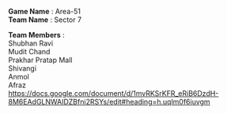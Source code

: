 **Game Name** : Area-51  
**Team Name**       :        Sector 7

**Team Members**   :        
Shubhan Ravi  
Mudit Chand  
Prakhar Pratap Mall  
Shivangi  
Anmol  
Afraz  
 https://docs.google.com/document/d/1mvRKSrKFR_eRiB6DzdH-8M6EAdGLNWAIDZBfni2RSYs/edit#heading=h.uqlm0f6iuvgm
